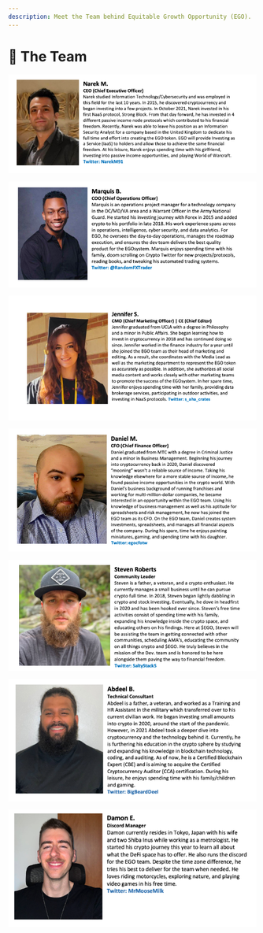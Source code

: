 ```yaml
---
description: Meet the Team behind Equitable Growth Opportunity (EGO).
---
```


# 👥 The Team

![](<../.gitbook/assets/Screen Shot 2022-03-14 at 4.40.41 PM.png>)

![](<../.gitbook/assets/Screen Shot 2022-03-07 at 4.09.56 PM.png>)

![](<../.gitbook/assets/Screen Shot 2022-03-07 at 12.10.44 PM.png>)

![](<../.gitbook/assets/Screen Shot 2022-03-07 at 3.46.54 PM.png>)

![](<../.gitbook/assets/Screen Shot 2022-05-16 at 9.51.18 PM.png>)

![](<../.gitbook/assets/Screen Shot 2022-05-31 at 9.50.33 PM.png>)

![](<../.gitbook/assets/Screen Shot 2022-05-31 at 9.50.54 PM.png>)
